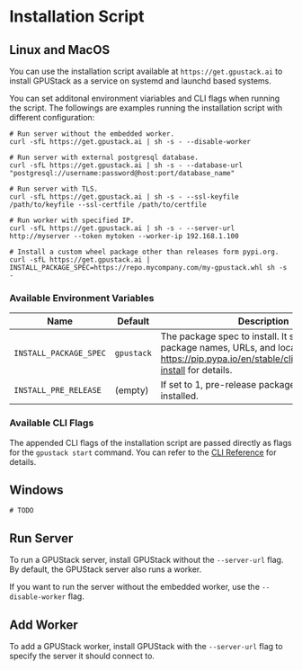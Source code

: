 # Installation Script

## Linux and MacOS

You can use the installation script available at `https://get.gpustack.ai` to install GPUStack as a service on systemd and launchd based systems.

You can set additonal environment viariables and CLI flags when running the script. The followings are examples running the installation script with different configuration:

```shell
# Run server without the embedded worker.
curl -sfL https://get.gpustack.ai | sh -s - --disable-worker

# Run server with external postgresql database.
curl -sfL https://get.gpustack.ai | sh -s - --database-url "postgresql://username:password@host:port/database_name"

# Run server with TLS.
curl -sfL https://get.gpustack.ai | sh -s - --ssl-keyfile /path/to/keyfile --ssl-certfile /path/to/certfile

# Run worker with specified IP.
curl -sfL https://get.gpustack.ai | sh -s - --server-url http://myserver --token mytoken --worker-ip 192.168.1.100

# Install a custom wheel package other than releases form pypi.org.
curl -sfL https://get.gpustack.ai | INSTALL_PACKAGE_SPEC=https://repo.mycompany.com/my-gpustack.whl sh -s -
```

### Available Environment Variables

| Name                   | Default    | Description                                                                                                                                                     |
| ---------------------- | ---------- | --------------------------------------------------------------------------------------------------------------------------------------------------------------- |
| `INSTALL_PACKAGE_SPEC` | `gpustack` | The package spec to install. It supports PYPI package names, URLs, and local paths. See https://pip.pypa.io/en/stable/cli/pip_install/#pip-install for details. |
| `INSTALL_PRE_RELEASE`  | (empty)    | If set to 1, pre-release packages will be installed.                                                                                                            |

### Available CLI Flags

The appended CLI flags of the installation script are passed directly as flags for the `gpustack start` command. You can refer to the [CLI Reference](../cli-reference/start.md) for details.

## Windows

```
# TODO
```

## Run Server

To run a GPUStack server, install GPUStack without the `--server-url` flag. By default, the GPUStack server also runs a worker.

If you want to run the server without the embedded worker, use the `--disable-worker` flag.

## Add Worker

To add a GPUStack worker, install GPUStack with the `--server-url` flag to specify the server it should connect to.
